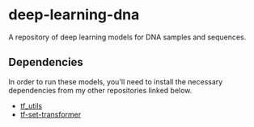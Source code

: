# deep-learning-dna

A repository of deep learning models for DNA samples and sequences.

## Dependencies

In order to run these models, you'll need to install the necessary dependencies from my other repositories linked below.

- [tf_utils](https://github.com/DLii-Research/tf-utils)
- [tf-set-transformer](https://github.com/DLii-Research/tf-set-transformer)